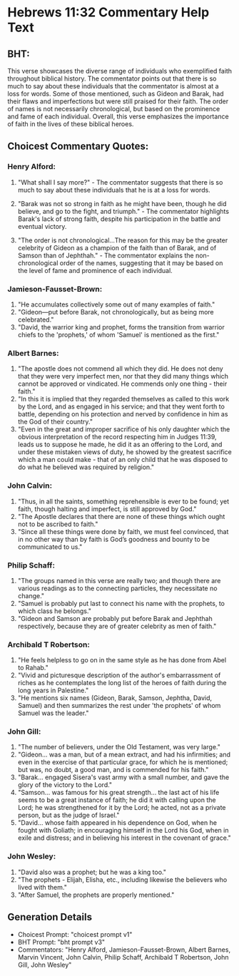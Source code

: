# Hebrews 11:32 Commentary Help Text

## BHT:
This verse showcases the diverse range of individuals who exemplified faith throughout biblical history. The commentator points out that there is so much to say about these individuals that the commentator is almost at a loss for words. Some of those mentioned, such as Gideon and Barak, had their flaws and imperfections but were still praised for their faith. The order of names is not necessarily chronological, but based on the prominence and fame of each individual. Overall, this verse emphasizes the importance of faith in the lives of these biblical heroes.

## Choicest Commentary Quotes:
### Henry Alford:
1. "What shall I say more?" - The commentator suggests that there is so much to say about these individuals that he is at a loss for words. 

2. "Barak was not so strong in faith as he might have been, though he did believe, and go to the fight, and triumph." - The commentator highlights Barak's lack of strong faith, despite his participation in the battle and eventual victory.

3. "The order is not chronological...The reason for this may be the greater celebrity of Gideon as a champion of the faith than of Barak, and of Samson than of Jephthah." - The commentator explains the non-chronological order of the names, suggesting that it may be based on the level of fame and prominence of each individual.

### Jamieson-Fausset-Brown:
1. "He accumulates collectively some out of many examples of faith."
2. "Gideon—put before Barak, not chronologically, but as being more celebrated."
3. "David, the warrior king and prophet, forms the transition from warrior chiefs to the 'prophets,' of whom 'Samuel' is mentioned as the first."

### Albert Barnes:
1. "The apostle does not commend all which they did. He does not deny that they were very imperfect men, nor that they did many things which cannot be approved or vindicated. He commends only one thing - their faith."
2. "In this it is implied that they regarded themselves as called to this work by the Lord, and as engaged in his service; and that they went forth to battle, depending on his protection and nerved by confidence in him as the God of their country."
3. "Even in the great and improper sacrifice of his only daughter which the obvious interpretation of the record respecting him in Judges 11:39, leads us to suppose he made, he did it as an offering to the Lord, and under these mistaken views of duty, he showed by the greatest sacrifice which a man could make - that of an only child that he was disposed to do what he believed was required by religion."

### John Calvin:
1. "Thus, in all the saints, something reprehensible is ever to be found; yet faith, though halting and imperfect, is still approved by God."
2. "The Apostle declares that there are none of these things which ought not to be ascribed to faith."
3. "Since all these things were done by faith, we must feel convinced, that in no other way than by faith is God’s goodness and bounty to be communicated to us."

### Philip Schaff:
1. "The groups named in this verse are really two; and though there are various readings as to the connecting particles, they necessitate no change."
2. "Samuel is probably put last to connect his name with the prophets, to which class he belongs."
3. "Gideon and Samson are probably put before Barak and Jephthah respectively, because they are of greater celebrity as men of faith."

### Archibald T Robertson:
1. "He feels helpless to go on in the same style as he has done from Abel to Rahab."
2. "Vivid and picturesque description of the author's embarrassment of riches as he contemplates the long list of the heroes of faith during the long years in Palestine."
3. "He mentions six names (Gideon, Barak, Samson, Jephtha, David, Samuel) and then summarizes the rest under 'the prophets' of whom Samuel was the leader."

### John Gill:
1. "The number of believers, under the Old Testament, was very large."
2. "Gideon... was a man, but of a mean extract, and had his infirmities; and even in the exercise of that particular grace, for which he is mentioned; but was, no doubt, a good man, and is commended for his faith."
3. "Barak... engaged Sisera's vast army with a small number, and gave the glory of the victory to the Lord."
4. "Samson... was famous for his great strength... the last act of his life seems to be a great instance of faith; he did it with calling upon the Lord; he was strengthened for it by the Lord; he acted, not as a private person, but as the judge of Israel."
5. "David... whose faith appeared in his dependence on God, when he fought with Goliath; in encouraging himself in the Lord his God, when in exile and distress; and in believing his interest in the covenant of grace."

### John Wesley:
1. "David also was a prophet; but he was a king too." 
2. "The prophets - Elijah, Elisha, etc., including likewise the believers who lived with them." 
3. "After Samuel, the prophets are properly mentioned."


## Generation Details
- Choicest Prompt: "choicest prompt v1"
- BHT Prompt: "bht prompt v3"
- Commentators: "Henry Alford, Jamieson-Fausset-Brown, Albert Barnes, Marvin Vincent, John Calvin, Philip Schaff, Archibald T Robertson, John Gill, John Wesley"
